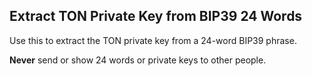 ## Extract TON Private Key from BIP39 24 Words

Use this to extract the TON private key from a 24-word BIP39 phrase.

**Never** send or show 24 words or private keys to other people.
